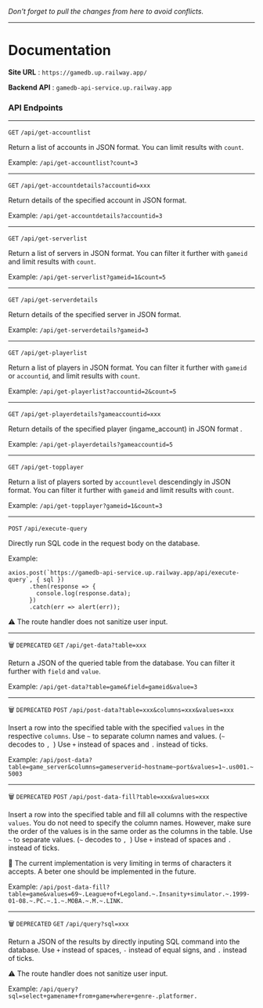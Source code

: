*Don't forget to pull the changes from here to avoid conflicts.*

---

# Documentation #

**Site URL** : `https://gamedb.up.railway.app/`

**Backend API** : `gamedb-api-service.up.railway.app`


### API Endpoints ###

---

`GET` `/api/get-accountlist`

Return a list of accounts in JSON format. You can limit results with `count`.

Example: `/api/get-accountlist?count=3`

---

`GET` `/api/get-accountdetails?accountid=xxx`

Return details of the specified account in JSON format.

Example: `/api/get-accountdetails?accountid=3`

---

`GET` `/api/get-serverlist`

Return a list of servers in JSON format. You can filter it further with `gameid` and limit results with `count`.

Example: `/api/get-serverlist?gameid=1&count=5`

---

`GET` `/api/get-serverdetails`

Return details of the specified server in JSON format.

Example: `/api/get-serverdetails?gameid=3`

---

`GET` `/api/get-playerlist`

Return a list of players in JSON format. You can filter it further with `gameid` or `accountid`, and limit results with `count`.

Example: `/api/get-playerlist?accountid=2&count=5`

---

`GET` `/api/get-playerdetails?gameaccountid=xxx`

Return details of the specified player (ingame_account) in JSON format .

Example: `/api/get-playerdetails?gameaccountid=5`

---

`GET` `/api/get-topplayer`

Return a list of players sorted by `accountlevel` descendingly in JSON format. You can filter it further with `gameid` and limit results with `count`.

Example: `/api/get-topplayer?gameid=1&count=3`

---

`POST` `/api/execute-query`

Directly run SQL code in the request body on the database.

Example:

```
axios.post(`https://gamedb-api-service.up.railway.app/api/execute-query`, { sql })
      .then(response => {
        console.log(response.data);
      })
      .catch(err => alert(err));
```

:warning: The route handler does not sanitize user input.

---

:wastebasket: `DEPRECATED` `GET` `/api/get-data?table=xxx`

Return a JSON of the queried table from the database. You can filter it further with `field` and `value`.

Example: `/api/get-data?table=game&field=gameid&value=3`

---

:wastebasket: `DEPRECATED` `POST` `/api/post-data?table=xxx&columns=xxx&values=xxx`

Insert a row into the specified table with the specified `values` in the respective `columns`. Use `~` to separate column names and values. (`~` decodes to `, `) Use `+` instead of spaces and `.` instead of ticks.

Example: `/api/post-data?table=game_server&columns=gameserverid~hostname~port&values=1~.us001.~5003`

---

:wastebasket: `DEPRECATED` `POST` `/api/post-data-fill?table=xxx&values=xxx`

Insert a row into the specified table and fill all columns with the respective `values`. You do not need to specify the column names. However, make sure the order of the values is in the same order as the columns in the table. Use `~` to separate values. (`~` decodes to `, `) Use `+` instead of spaces and `.` instead of ticks.

:construction: The current implementation is very limiting in terms of characters it accepts. A beter one should be implemented in the future.

Example: `/api/post-data-fill?table=game&values=69~.League+of+Legoland.~.Insanity+simulator.~.1999-01-08.~.PC.~.1.~.MOBA.~.M.~.LINK.`

---

:wastebasket: `DEPRECATED` `GET` `/api/query?sql=xxx`

Return a JSON of the results by directly inputing SQL command into the database. Use `+` instead of spaces, `-` instead of equal signs, and `.` instead of ticks.

:warning: The route handler does not sanitize user input.

Example: `/api/query?sql=select+gamename+from+game+where+genre-.platformer.`